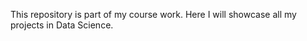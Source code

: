This repository is part of my course work. 
Here I will showcase all my projects in Data Science. 

